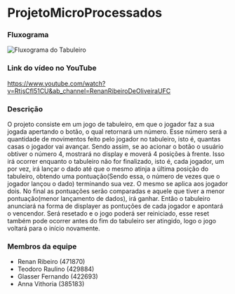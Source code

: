 # ProjetoMicroProcessados

<h3><b>Fluxograma</b></h3>

![Fluxograma do Tabuleiro](https://user-images.githubusercontent.com/95657082/153773590-baaba02a-d3a8-4384-a422-b82a5a4868f6.jpg)

<h3><b>Link do vídeo no YouTube</b></h3>

https://www.youtube.com/watch?v=RtjsCfl51CU&ab_channel=RenanRibeiroDeOliveiraUFC

<h3><b>Descrição</b></h3>

<p>O projeto consiste em um jogo de tabuleiro, em que o jogador faz a sua jogada apertando o
botão, o qual retornará um número. Esse número será a quantidade de movimentos feito
pelo jogador no tabuleiro, isto é, quantas casas o jogador vai avançar. Sendo assim, se ao
acionar o botão o usuário obtiver o número 4, mostrará no display e moverá 4 posições à frente.  
Isso irá ocorrer enquanto o tabuleiro não for finalizado, isto é, cada jogador, um por vez, irá lançar o dado até que o mesmo atinja a última posição do tabuleiro, obtendo uma pontuação(Sendo essa, o número de vezes que o jogador lançou o dado) terminando sua vez. O mesmo se aplica aos jogador dois. No final as pontuações serão comparadas e aquele que tiver a menor pontuação(menor lançamento de dados), irá ganhar. Então o tabuleiro anunciará na forma de displayer as pontuções de cada jogador e apontará o vencendor.
Será resetado e o jogo poderá ser reiniciado, esse reset também pode ocorrer antes do fim
do tabuleiro ser atingido, logo o jogo voltará para o início novamente.</p>


<h3><b>Membros da equipe</b></h3>

- Renan Ribeiro (471870)
- Teodoro Raulino (429884)
- Glasser Fernando (422693)
- Anna Vithoria (385183)
